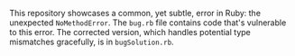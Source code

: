 This repository showcases a common, yet subtle, error in Ruby:  the unexpected `NoMethodError`. The `bug.rb` file contains code that's vulnerable to this error. The corrected version, which handles potential type mismatches gracefully, is in `bugSolution.rb`.